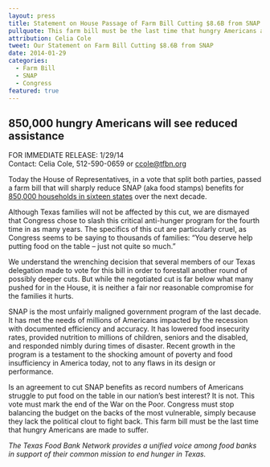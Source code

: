 ```yaml
---
layout: press
title: Statement on House Passage of Farm Bill Cutting $8.6B from SNAP
pullquote: This farm bill must be the last time that hungry Americans are made to suffer.
attribution: Celia Cole
tweet: Our Statement on Farm Bill Cutting $8.6B from SNAP
date: 2014-01-29
categories:
  - Farm Bill
  - SNAP
  - Congress
featured: true
---
```


## 850,000 hungry Americans will see reduced assistance

FOR IMMEDIATE RELEASE: 1/29/14   
Contact: Celia Cole, 512-590-0659 or ccole@tfbn.org

Today the House of Representatives, in a vote that split both parties, passed a farm bill that will sharply reduce SNAP (aka food stamps) benefits for [850,000 households in sixteen states](http://nationalaglawcenter.org/wp-content/uploads/assets/crs/R42591.pdf) over the next decade.

Although Texas families will not be affected by this cut, we are dismayed that Congress chose to slash this critical anti-hunger program for the fourth time in as many years. The specifics of this cut are particularly cruel, as Congress seems to be saying to thousands of families: “You deserve help putting food on the table – just not quite so much.”

We understand the wrenching decision that several members of our Texas delegation made to vote for this bill in order to forestall another round of possibly deeper cuts. But while the negotiated cut is far below what many pushed for in the House, it is neither a fair nor reasonable compromise for the families it hurts.

SNAP is the most unfairly maligned government program of the last decade. It has met the needs of millions of Americans impacted by the recession with documented efficiency and accuracy. It has lowered food insecurity rates, provided nutrition to millions of children, seniors and the disabled, and responded nimbly during times of disaster. Recent growth in the program is a testament to the shocking amount of poverty and food insufficiency in America today, not to any flaws in its design or performance.

Is an agreement to cut SNAP benefits as record numbers of Americans struggle to put food on the table in our nation’s best interest? It is not. This vote must mark the end of the War on the Poor. Congress must stop balancing the budget on the backs of the most vulnerable, simply because they lack the political clout to fight back. This farm bill must be the last time that hungry Americans are made to suffer.

*The Texas Food Bank Network provides a unified voice among food banks in support of their common mission to end hunger in Texas.* 

# #
